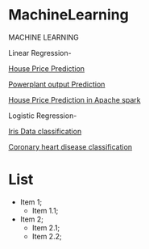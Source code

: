 # MachineLearning

MACHINE LEARNING

Linear Regression-

[House Price Prediction](https://github.com/rohankavari/MachineLearning/blob/main/Linear_regression.ipynb)

[Powerplant output Prediction](https://github.com/rohankavari/MachineLearning/blob/main/Energy_Prediction_of_Power_plant.ipynb)

[House Price Prediction in Apache spark](https://github.com/rohankavari/MachineLearning/blob/main/spark_Linear_regression.ipynb)

Logistic Regression-

[Iris Data classification](https://github.com/rohankavari/MachineLearning/blob/main/Logistic_Regression_balanced.ipynb)

[Coronary heart disease classification](https://github.com/rohankavari/MachineLearning/blob/main/Logistic_Regression_imbalanced.ipynb)


# List 
* Item 1;
	* Item 1.1;
* Item 2;
	* Item 2.1;
	* Item 2.2;
